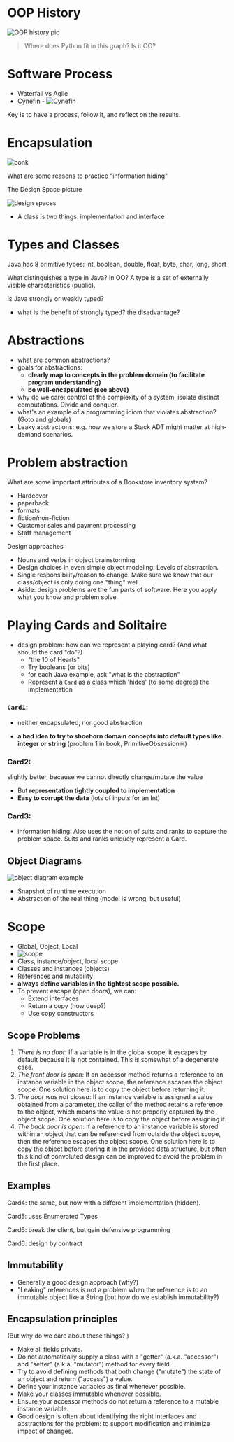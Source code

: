 # OOP History
![OOP history pic](img/unused/oop-history.png)

> Where does Python fit in this graph? Is it OO?

# Software Process

- Waterfall vs Agile 
- Cynefin - ![Cynefin](img/cynefin.jpg)

Key is to have a process, follow it, and reflect on the results. 

# Encapsulation
![conk](img/Aesculus_hippocastanum_fruit.jpg)

What are some reasons to practice "information hiding"

The Design Space picture 

![design spaces](https://github.com/prmr/SoftwareDesign/raw/master/modules/figures/m01-DesignSpace.png)

- A class is two things: implementation and interface

# Types and Classes
Java has 8 primitive types: int, boolean, double, float, byte, char, long, short

What distinguishes a type in Java? In OO? A type is a set of externally visible characteristics (public). 

Is Java strongly or weakly typed? 
- what is the benefit of strongly typed? the disadvantage?

# Abstractions
- what are common abstractions? 
- goals for abstractions:
	- **clearly map to concepts in the problem domain (to facilitate program understanding)**
	- **be well-encapsulated (see above)**
- why do we care: control of the complexity of a system. isolate distinct computations. Divide and conquer. 
- what's an example of a programming idiom that violates abstraction? (Goto and globals)
- Leaky abstractions: e.g. how we store a Stack ADT might matter at high-demand scenarios.

# Problem abstraction
What are some important attributes of a Bookstore inventory system?
 - Hardcover
- paperback
- formats
- fiction/non-fiction
- Customer sales and payment processing
- Staff management 

Design approaches

- Nouns and verbs in object brainstorming
- Design choices in even simple object modeling. Levels of abstraction. 
- Single responsibility/reason to change. Make sure we know that our class/object is only doing one "thing" well. 
- Aside: design problems are the fun parts of software. Here you apply what you know and problem solve. 

# Playing Cards and Solitaire
- design problem: how can we represent a playing card? (And what should the card "do"?)
	- "the 10 of Hearts"
	- Try booleans (or bits)
	- for each Java example, ask "what is the abstraction"
	- Represent a `Card` as a class which 'hides' (to some degree) the implementation 

### `Card1`:

- neither encapsulated, nor good abstraction

- **a bad idea to try to shoehorn domain concepts into default types like integer or string** (problem 1 in book, PrimitiveObsession☠)

### Card2:

slightly better, because we cannot directly change/mutate the value 

- But **representation tightly coupled to implementation**
- **Easy to corrupt the data** (lots of inputs for an Int)

### Card3:

- information hiding. Also uses the notion of suits and ranks to capture the problem space. Suits and ranks uniquely represent a Card.

## Object Diagrams

![object diagram example](https://raw.githubusercontent.com/prmr/SoftwareDesign/master/modules/figures/m01-objectDiagram1.png)

- Snapshot of runtime execution
- Abstraction of the real thing (model is wrong, but useful)

# Scope
- Global, Object, Local
- ![scope](https://raw.githubusercontent.com/prmr/SoftwareDesign/master/modules/figures/m01-scopes.png)
- Class, instance/object, local scope
- Classes and instances (objects)
- References and mutability
- **always define variables in the tightest scope possible.**
- To prevent escape (open doors), we can:
  - Extend interfaces
  - Return a copy (how deep?)
  - Use copy constructors

## Scope Problems

1. *There is no door*: If a variable is in the global scope, it escapes by default because it is not contained. This is somewhat of a degenerate case.
2. *The front door is open*: If an accessor method returns a reference to an instance variable in the object scope, the reference escapes the object scope. One solution here is to copy the object before returning it.
3. *The door was not closed*: If an instance variable is assigned a value obtained from a parameter, the caller of the method retains a reference to the object, which means the value is not properly captured by the object scope. One solution here is to copy the object before assigning it.
4. *The back door is open*: If a reference to an instance variable is stored within an object that can be referenced from outside the object scope, then the reference escapes the object scope. One solution here is to copy the object before storing it in the provided data structure, but often this kind of convoluted design can be improved to avoid the problem in the first place.

## Examples

Card4: the same, but now with a different implementation (hidden).

Card5: uses Enumerated Types

Card6: break the client, but gain defensive programming

Card6: design by contract

## Immutability

- Generally a good design approach (why?)
- "Leaking" references is not a problem when the reference is to an immutable object like a String (but how do we establish immutability?)

## Encapsulation principles

 (But why do we care about these things? )

* Make all fields private.
* Do not automatically supply a class with a "getter" (a.k.a. "accessor") and "setter" (a.k.a. "mutator") method for every field.
* Try to avoid defining methods that both change ("mutate") the state of an object and return ("access") a value.
* Define your instance variables as final whenever possible.
* Make your classes immutable whenever possible. 
* Ensure your accessor methods do not return a reference to a mutable instance variable.   
* Good design is often about identifying the right interfaces and abstractions for the problem: to support modification and minimize impact of changes.